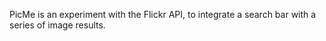 PicMe is an experiment with the Flickr API, to integrate a search bar with a series of image results.
